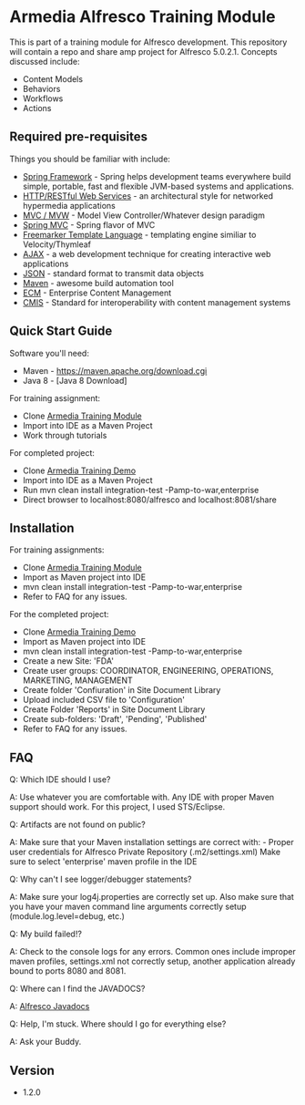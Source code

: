 # Armedia Alfresco Training Module
 
This is part of a training module for Alfresco development. This repository will contain a repo and share amp project for Alfresco 5.0.2.1. Concepts discussed include: 

  - Content Models
  - Behaviors
  - Workflows
  - Actions

## Required pre-requisites

Things you should be familiar with include:

* [Spring Framework] - Spring helps development teams everywhere build simple, portable, fast and flexible JVM-based systems and applications.
* [HTTP/RESTful Web Services] - an architectural style for networked hypermedia applications
* [MVC / MVW] - Model View Controller/Whatever design paradigm
* [Spring MVC] - Spring flavor of MVC
* [Freemarker Template Language] - templating engine similiar to Velocity/Thymleaf
* [AJAX] - a web development technique for creating interactive web applications
* [JSON] - standard format to transmit data objects
* [Maven] - awesome build automation tool
* [ECM] - Enterprise Content Management
* [CMIS] - Standard for interoperability with content management systems

  

## Quick Start Guide
Software you'll need: 
* Maven - <https://maven.apache.org/download.cgi>
* Java 8 - [Java 8 Download]
 
For training assignment:
* Clone [Armedia Training Module]
* Import into IDE as a Maven Project
* Work through tutorials

For completed project:
* Clone [Armedia Training Demo]
* Import into IDE as a Maven Project
* Run mvn clean install integration-test -Pamp-to-war,enterprise
* Direct browser to localhost:8080/alfresco and localhost:8081/share

## Installation
For training assignments:
 * Clone [Armedia Training Module]
 * Import as Maven project into IDE
 * mvn clean install integration-test -Pamp-to-war,enterprise
 * Refer to FAQ for any issues.

For the completed project:
* Clone [Armedia Training Demo]
* Import as Maven project into IDE
* mvn clean install integration-test -Pamp-to-war,enterprise
* Create a new Site: 'FDA'
* Create user groups: COORDINATOR, ENGINEERING, OPERATIONS, MARKETING, MANAGEMENT
* Create folder 'Confiuration' in Site Document Library
* Upload included CSV file to 'Configuration'
* Create Folder 'Reports' in Site Document Library
* Create sub-folders: 'Draft', 'Pending', 'Published'
* Refer to FAQ for any issues.

## FAQ
Q: Which IDE should I use?

A: Use whatever you are comfortable with. Any IDE with proper Maven support should work.                 For this project, I used STS/Eclipse.

Q: Artifacts are not found on public?

A: Make sure that your Maven installation settings are correct with:
        - Proper user credentials for Alfresco Private Repository (.m2/settings.xml)
        Make sure to select 'enterprise' maven profile in the IDE
    
Q: Why can't I see logger/debugger statements?
    
A: Make sure your log4j.properties are correctly set up. Also make sure that you have your maven 
        command line arguments correctly setup (module.log.level=debug, etc.)

Q: My build failed!?

A: Check to the console logs for any errors. Common ones include improper maven profiles,                 settings.xml not correctly setup, another application already bound to ports 8080 and 8081.
    
Q: Where can I find the JAVADOCS?

A: [Alfresco Javadocs]
    
Q: Help, I'm stuck. Where should I go for everything else?

A: Ask your Buddy.

## Version
- 1.2.0

[//]: # (These are reference links used in the body of this note and get stripped out when the markdown processor does it's job. There is no need to format nicely because it shouldn't be seen. Thanks SO - http://stackoverflow.com/questions/4823468/store-comments-in-markdown-syntax)

   [CMIS]: <https://www.alfresco.com/cmis>
   [HTTP/RESTful Web Services]: <https://docs.oracle.com/javaee/6/tutorial/doc/gijqy.html>
   [MVC / MVW]: <https://en.wikipedia.org/wiki/Model%E2%80%93view%E2%80%93controller>
   [Spring MVC]: <http://docs.spring.io/spring-framework/docs/current/spring-framework-reference/html/mvc.html>
   [Freemarker Template Language]: <http://freemarker.incubator.apache.org/>
   [AJAX]: <http://www.tutorialspoint.com/ajax/>
   [JSON]: <https://spring.io/understanding/JSON>
   [Maven]: <https://spring.io/guides/gs/maven/>
   [Spring Framework]: <http://spring.io>
   [ECM]: <http://www.aiim.org/What-is-ECM-Enterprise-Content-Management>
   [Armedia Training Demo]: <https://github.com/maksudsharif/Alfresco-Training-Demo>
   [Armedia Training Module]: <git@github.com:maksudsharif/Armedia-Training-Module.git>
   [Alfresco Javadocs]: <http://dev.alfresco.com/resource/docs/java/>
   
   [Maven Download]: <https://maven.apache.org/download.cgi>
   [Java 8]: <http://www.oracle.com/technetwork/java/javase/downloads/index.html>
   
  


